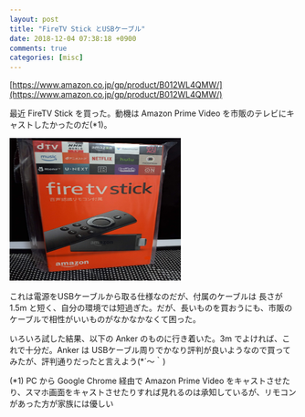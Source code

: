 ```yaml
---
layout: post
title: "FireTV Stick とUSBケーブル"
date: 2018-12-04 07:38:18 +0900
comments: true
categories: [misc]
---
```


[https://www.amazon.co.jp/gp/product/B012WL4QMW/](https://www.amazon.co.jp/gp/product/B012WL4QMW/)

最近 FireTV Stick を買った。動機は Amazon Prime Video を市販のテレビにキャストしたかったのだ(\*1)。

<img src="/images/fire_tv_stick.jpg" width="300" height="250"/>

これは電源をUSBケーブルから取る仕様なのだが、付属のケーブルは 長さが1.5m と短く、自分の環境では短過ぎた。だが、長いものを買おうにも、市販のケーブルで相性がいいものがなかなかなくて困った。

いろいろ試した結果、以下の Anker のものに行き着いた。3m でよければ、これで十分だ。Anker は USBケーブル周りでかなり評判が良いようなので買ってみたが、評判通りだったと言えよう(*´～｀)

(\*1) PC から Google Chrome 経由で Amazon Prime Video をキャストさせたり、スマホ画面をキャストさせたりすれば見れるのは承知しているが、リモコンがあった方が家族には優しい
